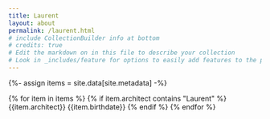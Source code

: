 ```yaml
---
title: Laurent
layout: about
permalink: /laurent.html
# include CollectionBuilder info at bottom
# credits: true
# Edit the markdown on in this file to describe your collection
# Look in _includes/feature for options to easily add features to the page
---
```


{%- assign items = site.data[site.metadata] -%}

{% for item in items %}
{% if item.architect contains "Laurent" %}
{{item.architect}}
{{item.birthdate}}
{% endif %}
{% endfor %}